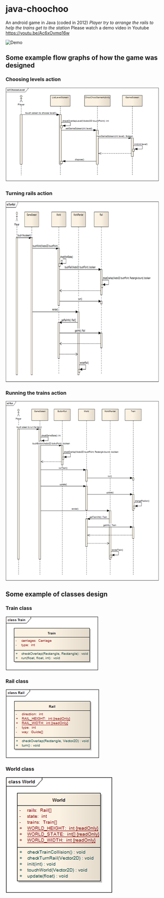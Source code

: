 # java-choochoo
An android game in Java (coded in 2012)
*Player try to arrange the rails to help the trains get to the station*
Please watch a demo video in Youtube https://youtu.be/Ac6xOvmq16w

![Demo](https://github.com/giangnn-ai/java-choochoo/blob/master/images/demo.gif)
## Some example flow graphs of how the game was designed
### Choosing levels action
![Choose level](https://github.com/giangnn-ai/java-choochoo/blob/master/images/choose_level.png)
### Turning rails action
![Turn rails](https://github.com/giangnn-ai/java-choochoo/blob/master/images/turn_rail.png)
### Running the trains action
![Run trains](https://github.com/giangnn-ai/java-choochoo/blob/master/images/run_train.png)
## Some example of classes design
### Train class
![Train class](https://github.com/giangnn-ai/java-choochoo/blob/master/images/Train.png)
### Rail class
![Rail class](https://github.com/giangnn-ai/java-choochoo/blob/master/images/rail.png)
### World class
![World class](https://github.com/giangnn-ai/java-choochoo/blob/master/images/world.png)
